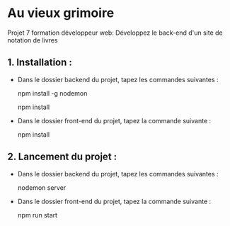 # Au vieux grimoire
Projet 7 formation développeur web: Développez le back-end d'un site de notation de livres

## 1. Installation :
- Dans le dossier backend du projet, tapez les commandes suivantes :

    npm install -g nodemon

    npm install

- Dans le dossier front-end du projet, tapez la commande suivante :

    npm install

## 2. Lancement du projet :
- Dans le dossier backend du projet, tapez les commandes suivantes :

    nodemon server 

- Dans le dossier front-end du projet, tapez la commande suivante :

    npm run start


